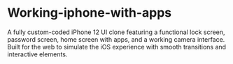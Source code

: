 # Working-iphone-with-apps
A fully custom-coded iPhone 12 UI clone featuring a functional lock screen, password screen, home screen with apps, and a working camera interface. Built for the web to simulate the iOS experience with smooth transitions and interactive elements.
